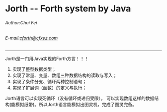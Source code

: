 Jorth -- Forth system by Java
====================

###### Author:Chai Fei
###### E-mail:cforth@cfxyz.com
--------------------

Jorth是一门用Java实现的Forth方言！！！

1. 实现了整型数据类型；
2. 实现了常量、变量、数组三种数据结构的读取与写入；
3. 实现了条件分支、循环两种控制语句；
4. 实现了扩展词（函数）的定义与执行；

Jorth语言可以实现死循环（没有循环或递归受限）， 可以实现数组这样的数据结构(能模拟纸带)。所以Jorth语言能模拟出图灵机，完成了图灵完备。
